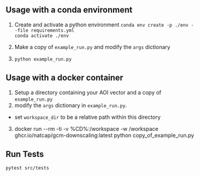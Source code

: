 ## Usage with a conda environment

1. Create and activate a python environment
`conda env create -p ./env --file requirements.yml`  
`conda activate ./env`

2. Make a copy of `example_run.py` and modify the `args` dictionary

3. `python example_run.py`

## Usage with a docker container

1. Setup a directory containing your AOI vector and a copy of `example_run.py`
2. modify the `args` dictionary in `example_run.py`. 
* set `workspace_dir` to be a relative path within this directory
3. docker run --rm -ti -v %CD%:/workspace -w /workspace ghcr.io/natcap/gcm-downscaling:latest python copy_of_example_run.py

## Run Tests
`pytest src/tests`
